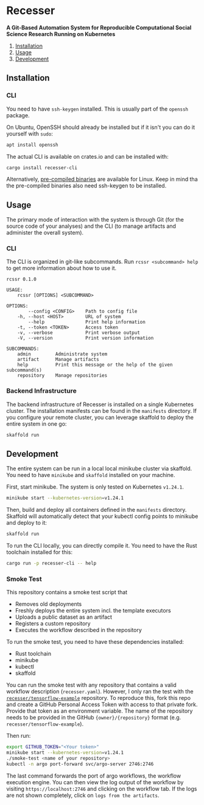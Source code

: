 # Recesser

**A Git-Based Automation System for Reproducible Computational Social Science Research Running on
Kubernetes**

1. [Installation](#installation)
2. [Usage](#usage)
3. [Development](#development)

## Installation

### CLI

You need to have `ssh-keygen` installed. This is usually part of the `openssh` package.

On Ubuntu, OpenSSH should already be installed but if it isn't you can do it yourself with `sudo`:

```bash
apt install openssh
```

The actual CLI is available on crates.io and can be installed with:

```bash
cargo install recesser-cli
```

Alternatively, [pre-compiled binaries](https://github.com/recesser/recesser/releases) are available
for Linux. Keep in mind tha the pre-compiled binaries also need ssh-keygen to be installed.

## Usage

The primary mode of interaction with the system is through Git (for the source code of your
analyses) and the CLI (to manage artifacts and administer the overall system).

### CLI

The CLI is organized in git-like subcommands. Run `rcssr <subcommand> help` to get more information
about how to use it.

```
rcssr 0.1.0

USAGE:
    rcssr [OPTIONS] <SUBCOMMAND>

OPTIONS:
        --config <CONFIG>    Path to config file
    -h, --host <HOST>        URL of system
        --help               Print help information
    -t, --token <TOKEN>      Access token
    -v, --verbose            Print verbose output
    -V, --version            Print version information

SUBCOMMANDS:
    admin         Administrate system
    artifact      Manage artifacts
    help          Print this message or the help of the given subcommand(s)
    repository    Manage repositories
```

### Backend Infrastructure

The backend infrastructure of Recesser is installed on a single Kubernetes cluster. The installation
manifests can be found in the `manifests` directory. If you configure your remote cluster, you can
leverage skaffold to deploy the entire system in one go:

```bash
skaffold run
```

## Development

The entire system can be run in a local local minikube cluster via skaffold. You need to have
`minikube` and `skaffold` installed on your machine.

First, start minikube. The system is only tested on Kubernetes `v1.24.1`.

```bash
minikube start --kubernetes-version=v1.24.1
```

Then, build and deploy all containers defined in the `manifests` directory. Skaffold will
automatically detect that your kubectl config points to minikube and deploy to it:

```bash
skaffold run
```

To run the CLI locally, you can directly compile it. You need to have the Rust toolchain installed
for this:

```bash
cargo run -p recesser-cli -- help
```

### Smoke Test

This repository contains a smoke test script that

- Removes old deployments
- Freshly deploys the entire system incl. the template executors
- Uploads a public dataset as an artifact
- Registers a custom repository
- Executes the workflow described in the repository

To run the smoke test, you need to have these dependencies installed:

- Rust toolchain
- minikube
- kubectl
- skaffold

You can run the smoke test with any repository that contains a valid workflow description
(`recesser.yaml`). However, I only ran the test with the
[`recesser/tensorflow-example`](https://github.com/recesser/tensorflow-example) repository. To
reproduce this, fork this repo and create a GitHub Personal Access Token with access to that private
fork. Provide that token as an environment variable. The name of the repository needs to be provided
in the GitHub `{owner}/{repository}` format (e.g. `recesser/tensorflow-example`).

Then run:

```bash
export GITHUB_TOKEN="<Your token>"
minikube start --kubernetes-version=v1.24.1
./smoke-test <name of your repository>
kubectl -n argo port-forward svc/argo-server 2746:2746
```

The last command forwards the port of argo workflows, the workflow execution engine. You can then
view the log output of the workflow by visiting `https://localhost:2746` and clicking on the
workflow tab. If the logs are not shown completely, click on `logs from the artifacts`.
